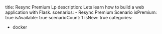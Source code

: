 title: Resync Premium Lp
description: Lets learn how to build a web application with Flask.
scenarios: 
    - Resync Premium Scenario
isPremium: true
isAvailable: true
scenarioCount: 1
isNew: true
categories: 
  - docker
